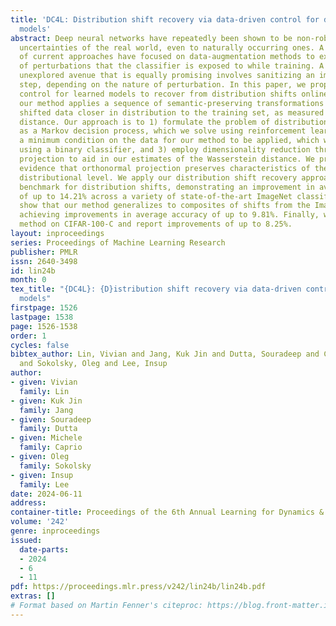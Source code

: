 ```yaml
---
title: 'DC4L: Distribution shift recovery via data-driven control for deep learning
  models'
abstract: Deep neural networks have repeatedly been shown to be non-robust to the
  uncertainties of the real world, even to naturally occurring ones. A vast majority
  of current approaches have focused on data-augmentation methods to expand the range
  of perturbations that the classifier is exposed to while training. A relatively
  unexplored avenue that is equally promising involves sanitizing an image as a preprocessing
  step, depending on the nature of perturbation. In this paper, we propose to use
  control for learned models to recover from distribution shifts online. Specifically,
  our method applies a sequence of semantic-preserving transformations to bring the
  shifted data closer in distribution to the training set, as measured by the Wasserstein
  distance. Our approach is to 1) formulate the problem of distribution shift recovery
  as a Markov decision process, which we solve using reinforcement learning, 2) identify
  a minimum condition on the data for our method to be applied, which we check online
  using a binary classifier, and 3) employ dimensionality reduction through orthonormal
  projection to aid in our estimates of the Wasserstein distance. We provide theoretical
  evidence that orthonormal projection preserves characteristics of the data at the
  distributional level. We apply our distribution shift recovery approach to the ImageNet-C
  benchmark for distribution shifts, demonstrating an improvement in average accuracy
  of up to 14.21% across a variety of state-of-the-art ImageNet classifiers. We further
  show that our method generalizes to composites of shifts from the ImageNet-C benchmark,
  achieving improvements in average accuracy of up to 9.81%. Finally, we test our
  method on CIFAR-100-C and report improvements of up to 8.25%.
layout: inproceedings
series: Proceedings of Machine Learning Research
publisher: PMLR
issn: 2640-3498
id: lin24b
month: 0
tex_title: "{DC4L}: {D}istribution shift recovery via data-driven control for deep learning
  models"
firstpage: 1526
lastpage: 1538
page: 1526-1538
order: 1
cycles: false
bibtex_author: Lin, Vivian and Jang, Kuk Jin and Dutta, Souradeep and Caprio, Michele
  and Sokolsky, Oleg and Lee, Insup
author:
- given: Vivian
  family: Lin
- given: Kuk Jin
  family: Jang
- given: Souradeep
  family: Dutta
- given: Michele
  family: Caprio
- given: Oleg
  family: Sokolsky
- given: Insup
  family: Lee
date: 2024-06-11
address:
container-title: Proceedings of the 6th Annual Learning for Dynamics & Control Conference
volume: '242'
genre: inproceedings
issued:
  date-parts:
  - 2024
  - 6
  - 11
pdf: https://proceedings.mlr.press/v242/lin24b/lin24b.pdf
extras: []
# Format based on Martin Fenner's citeproc: https://blog.front-matter.io/posts/citeproc-yaml-for-bibliographies/
---
```

